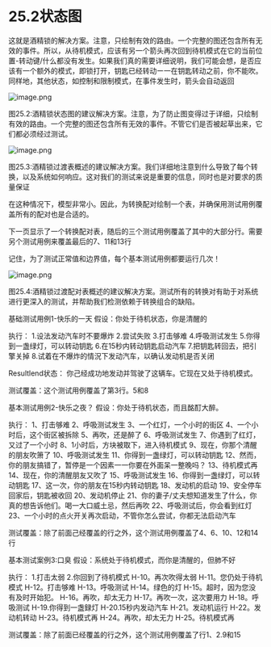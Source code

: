 # 25.2状态图

这就是酒精锁的解决方案。注意，只绘制有效的路由。一个完整的图还包含所有无效的事件。所以，从待机模式，应该有另一个箭头再次回到待机模式在它的当前位置-转动键/什么都没有发生。如果我们真的需要详细说明，我们可能会想，是否应该有一个额外的模式，即锁打开，钥匙已经转动ー一在钥匙转动之前，你不能吹。同样地，其他状态，如控制和限制模式，在事件发生时，箭头会自动返回

![image.png](https://static.aiwriter.net/oG3nbKxibYYPA3NySvuJdo/6YX6xUCHUK7sKqkj9rAMv8/hTRB6MyuizB93ZCYJe5BVY)

图25.2:酒精锁状态图的建议解决方案。注意，为了防止图变得过于详细，只绘制有效的路由。一个完整的图还包含所有无效的事件。不管它们是否被起草出来，它们都必须经过测试。

![image.png](https://static.aiwriter.net/oG3nbKxibYYPA3NySvuJdo/6YX6xUCHUK7sKqkj9rAMv8/dQhmdAMiQNhayqjM4Tv1Hy)

图25.3:酒精锁过渡表概述的建议解决方案。我们详细地注意到什么导致了每个转换，以及系统如何响应。这对我们的测试来说是重要的信息，同时也是对要求的质量保证

在这种情况下，模型非常小。因此，为转换配对绘制一个表，并确保用测试用例覆盖所有的配对也是合适的。

下一页显示了一个转换配对表，随后的三个测试用例覆盖了其中的大部分行。需要另个测试用例来覆盖最后的7、11和13行

记住，为了测试正常值和边界值，每个基本测试用例都要运行几次！

![image.png](https://static.aiwriter.net/oG3nbKxibYYPA3NySvuJdo/6YX6xUCHUK7sKqkj9rAMv8/49AKNA6V7R1awZGWt5QuhA)

图25.4:酒精锁过渡配对表概述的建议解决方案。测试所有的转换对有助于对系统进行更深入的测试，并帮助我们检测依赖于转换组合的缺陷。

基础测试用例1-快乐的一天
假设：你处于待机状态，你是清醒的

执行：
1.设法发动汽车时不要爆炸
2.尝试失败
3.打击够难
4.呼吸测试发生
5.你得到一盏绿灯，可以转动钥匙
6.在15秒内转动钥匙启动汽车
7.把钥匙转回去，把引擎关掉
8.试着在不爆炸的情況下发动汽车，以确认发动机是否关闭

Resultlend状态：
你己经成功地发动并驾驶了这辆车。它现在又处于待机模式。

测试覆盖：这个测试用例覆盖了第3行。5和8

基本测试用例2-快乐之夜？
假设：你处于待机状态，而且酩酊大醉。

执行：
1、打击够难
2、呼吸测试发生
3、一个红灯，一个小时的街区
4、一个小时后，这个街区被拆除
5、再吹，还是醉了
6、呼吸测试发生
7、你遇到了红灯，又过了一个小时
8、1小时后，方块被取下，进入待机模式
9、现在，你那个清醒的朋友吹箫了
10、呼吸测试发生
11、你得到一盏绿灯，可以转动钥匙
12、然而，你的朋友搞错了，暂停是一个因素一一你要在外面呆一整晚吗？
13、待机模式再
14、现在，你的清醒朋友又吹了
15、呼吸测试发生
16、你得到一盏绿灯，可以转动钥匙
17、这一次，你的朋友在15秒内转动钥匙
18、发动机的启动
19、安全停车回家后，钥匙被收回
20、发动机停止
21、你的妻子/丈夫想知道发生了什么，你真的想告诉他们。喝一大口威土忌，然后再吹
22、呼吸测试后，你会看到红灯
23、一个小时的点火开关再次启动，不管你怎么尝试，你都无法启动汽车

测试覆盖：除了前面己经覆盖的行之外，这个测试用例覆盖了4、6、10、12和14行

基本测试案例3:口臭
假设：系统处于待机模式，而你是清醒的，但肺不好

执行：
1.打击太弱
2.你回到了待机模式
H-10。再次吹得太弱
H-11。您仍处于待机模式
H-12。打击够难
H-13。呼吸测试
H-14。绿色的灯
H-15。超时，因为您没有及时开始犯。
H-16。再吹，却太无力
H-17。再吹一次，这次要用力
H-18。呼吸测试
H-19.你得到一盏録灯
H-20.15秒内发动汽车
H-21。发动机运行
H-22。发动机转动
H-23。待机模式再
H-24。再吹，却太无力
H-25。待机模式再

测试覆盖：除了前面已经覆盖的行之外，这个测试用例覆盖了行1、2.9和15
